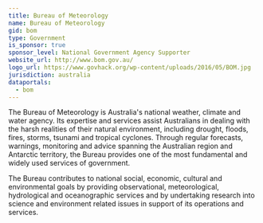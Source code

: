 ```yaml
---
title: Bureau of Meteorology
name: Bureau of Meteorology
gid: bom
type: Government
is_sponsor: true
sponsor_level: National Government Agency Supporter
website_url: http://www.bom.gov.au/
logo_url: https://www.govhack.org/wp-content/uploads/2016/05/BOM.jpg
jurisdiction: australia
dataportals:
  - bom
---
```


The Bureau of Meteorology is Australia's national weather, climate and water agency. Its expertise and services assist Australians in dealing with the harsh realities of their natural environment, including drought, floods, fires, storms, tsunami and tropical cyclones. Through regular forecasts, warnings, monitoring and advice spanning the Australian region and Antarctic territory, the Bureau provides one of the most fundamental and widely used services of government.

The Bureau contributes to national social, economic, cultural and environmental goals by providing observational, meteorological, hydrological and oceanographic services and by undertaking research into science and environment related issues in support of its operations and services.